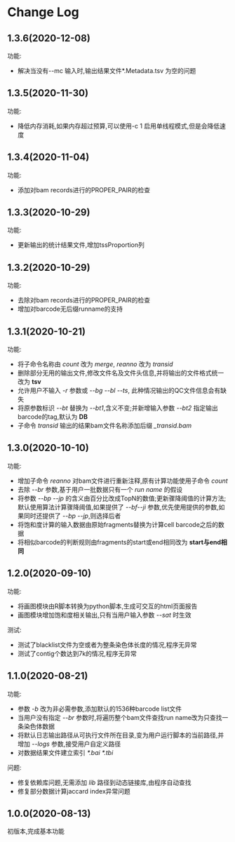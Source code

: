 # Change Log

## 1.3.6(2020-12-08)

功能:

* 解决当没有--mc 输入时,输出结果文件*.Metadata.tsv 为空的问题

## 1.3.5(2020-11-30)

功能:

* 降低内存消耗,如果内存超过预算,可以使用-c 1 启用单线程模式,但是会降低速度

## 1.3.4(2020-11-04)

功能:

* 添加对bam records进行的PROPER_PAIR的检查

## 1.3.3(2020-10-29)

功能:

* 更新输出的统计结果文件,增加tssProportion列
  
## 1.3.2(2020-10-29)

功能:

* 去除对bam records进行的PROPER_PAIR的检查
* 增加对barcode无后缀runname的支持
  
## 1.3.1(2020-10-21)

功能:

* 将子命令名称由 *count* 改为 *merge*, *reanno* 改为 *transid*
* 删除部分无用的输出文件,修改文件名及文件头信息,并将输出的文件格式统一改为 **tsv**
* 允许用户不输入 *-r* 参数或 *--bg --bl --ts*, 此种情况输出的QC文件信息会有缺失
* 将原参数标识 *--bt* 替换为 *--bt1*,含义不变;并新增输入参数 *--bt2* 指定输出barcode的tag,默认为 **DB**
* 子命令 *transid* 输出的结果bam文件名称添加后缀 *_transid.bam*

## 1.3.0(2020-10-10)

功能:

* 增加子命令 *reanno* 对bam文件进行重新注释,原有计算功能使用子命令 *count*
* 去除 *--br* 参数,基于用户一批数据只有一个 *run name* 的假设
* 将参数 *--bp --jp* 的含义由百分比改成TopN的数值;更新骤降阈值的计算方法;默认使用算法计算骤降阈值,如果提供了 *--bf--ji* 参数,优先使用提供的参数,如果同时还提供了 *--bp --jp*,则选择后者
* 将饱和度计算的输入数据由原始fragments替换为计算cell barcode之后的数据
* 将相似barcode的判断规则由fragments的start或end相同改为 **start与end相同**

## 1.2.0(2020-09-10)

功能:

* 将画图模块由R脚本转换为python脚本,生成可交互的html页面报告
* 画图模块增加饱和度相关输出,只有当用户输入参数 *--sat* 时生效

测试:

* 测试了blacklist文件为空或者为整条染色体长度的情况,程序无异常
* 测试了contig个数达到7k的情况,程序无异常

## 1.1.0(2020-08-21)

功能:

* 参数 *-b* 改为非必需参数,添加默认的1536种barcode list文件
* 当用户没有指定 *--br* 参数时,将遍历整个bam文件查找run name改为只查找一条染色体数据
* 将默认日志输出路径从可执行文件所在目录,变为用户运行脚本的当前路径,并增加 *--logs* 参数,接受用户自定义路径
* 对数据结果文件建立索引 *\*.bai \*.tbi*

问题:

* 修复依赖库问题,无需添加 *lib* 路径到动态链接库,由程序自动查找
* 修复部分数据计算jaccard index异常问题

## 1.0.0(2020-08-13)

初版本,完成基本功能